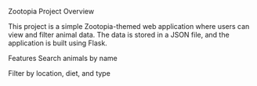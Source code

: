 Zootopia Project
Overview

This project is a simple Zootopia-themed web application where users can view and filter animal data. The data is stored in a JSON file, and the application is built using Flask.

Features
Search animals by name

Filter by location, diet, and type